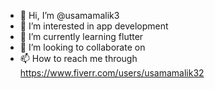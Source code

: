 - 👋 Hi, I’m @usamamalik3
- 👀 I’m interested in app development
- 🌱 I’m currently learning flutter
- 💞️ I’m looking to collaborate on 
- 📫 How to reach me through https://www.fiverr.com/users/usamamalik32

<!---
usamamalik3/usamamalik3 is a ✨ special ✨ repository because its `README.md` (this file) appears on your GitHub profile.
You can click the Preview link to take a look at your changes.
--->
